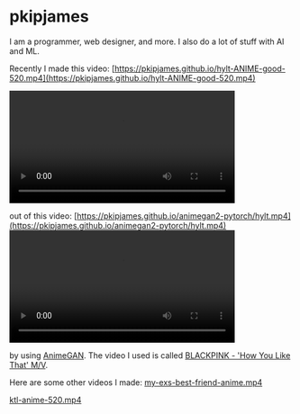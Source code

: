 pkipjames
=========
I am a programmer, web designer, and more. I also do a lot of stuff with AI and ML.

Recently I made this video:
[https://pkipjames.github.io/hylt-ANIME-good-520.mp4](https://pkipjames.github.io/hylt-ANIME-good-520.mp4)

<video controls="true" src="https://pkipjames.github.io/hylt-ANIME-good-520.mp4" height="200"></video>

out of this video:
[https://pkipjames.github.io/animegan2-pytorch/hylt.mp4](https://pkipjames.github.io/animegan2-pytorch/hylt.mp4)
<video controls="true" src="https://pkipjames.github.io/animegan2-pytorch/hylt.mp4" height="200"></video>

by using [AnimeGAN](https://github.com/TachibanaYoshino/AnimeGANv2). The video I used is called 
[BLACKPINK - 'How You Like That' M/V](https://www.youtube.com/watch?v=ioNng23DkIM).



Here are some other videos I made:
[my-exs-best-friend-anime.mp4](https://pkipjames.github.io/my-exs-best-friend-anime.mp4)


[ktl-anime-520.mp4](https://pkipjames.github.io/ktl-anime-520.mp4)

